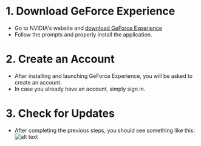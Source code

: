 # 1. Download GeForce Experience

* Go to NVIDIA's website and [download GeForce Experience](https://www.nvidia.com/en-us/geforce/geforce-experience/download/)
* Follow the prompts and properly install the application.

# 2. Create an Account

* After installing and launching GeForce Experience, you will be asked to create an account.
* In case you already have an account, simply sign in.

# 3. Check for Updates

* After completing the previous steps, you should see something like this:
  ![alt text](https://github.com/brxtz/UpdateNVIDIA-Drivers/tree/main/src/gfe.png)
